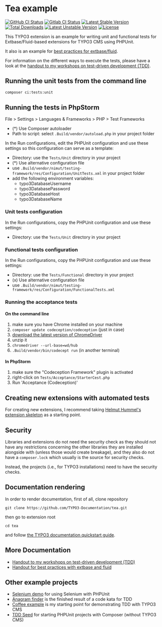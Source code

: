 # Tea example

[![GitHub CI Status](https://github.com/TYPO3-Documentation/tea/workflows/CI/badge.svg?branch=main)](https://github.com/TYPO3-Documentation/tea/actions)
[![Gitlab CI Status](https://gitlab.typo3.org/qa/example-extension/badges/main/pipeline.svg)](https://gitlab.typo3.org/qa/example-extension/-/pipelines)
[![Latest Stable Version](https://poser.pugx.org/ttn/tea/v/stable.svg)](https://packagist.org/packages/ttn/tea)
[![Total Downloads](https://poser.pugx.org/ttn/tea/downloads.svg)](https://packagist.org/packages/ttn/tea)
[![Latest Unstable Version](https://poser.pugx.org/ttn/tea/v/unstable.svg)](https://packagist.org/packages/ttn/tea)
[![License](https://poser.pugx.org/ttn/tea/license.svg)](https://packagist.org/packages/ttn/tea)

This TYPO3 extension is an example for writing unit and functional tests for
Extbase/Fluid-based extensions for TYPO3 CMS using PHPUnit.

It also is an example for
[best practices for extbase/fluid](https://github.com/oliverklee/workshop-handouts/tree/main/extbase-best-practices).

For information on the different ways to execute the tests, please have a look
at the [handout to my workshops on test-driven development (TDD)](https://github.com/oliverklee/tdd-reader).

## Running the unit tests from the command line

```bash
composer ci:tests:unit
```

## Running the tests in PhpStorm

File > Settings > Languages & Frameworks > PHP > Test Frameworks

- (*) Use Composer autoloader
- Path to script: select `.Build/vendor/autoload.php` in your project folder

In the Run configurations, edit the PHPUnit configuration and use these
settings so this configuration can serve as a template:

- Directory: use the `Tests/Unit` directory in your project
- (*) Use alternative configuration file
- use `.Build/vendor/nimut/testing-framework/res/Configuration/UnitTests.xml`
  in your project folder
- add the following environment variables:
  - typo3DatabaseUsername
  - typo3DatabasePassword
  - typo3DatabaseHost
  - typo3DatabaseName

### Unit tests configuration

In the Run configurations, copy the PHPUnit configuration and use these settings:

- Directory: use the `Tests/Unit` directory in your project

### Functional tests configuration

In the Run configurations, copy the PHPUnit configuration and use these settings:

- Directory: use the `Tests/Functional` directory in your project
- (x) Use alternative configuration file
- use `.Build/vendor/nimut/testing-framework/res/Configuration/FunctionalTests.xml`

### Running the acceptance tests

#### On the command line

1. make sure you have Chrome installed on your machine
2. `composer update codeception/codeception` (just in case)
3. [download the latest version of ChromeDriver](http://chromedriver.chromium.org/downloads)
4. unzip it
5. `chromedriver --url-base=wd/hub`
6. `.Build/vendor/bin/codecept run` (in another terminal)

#### In PhpStorm

1. make sure the "Codeception Framework" plugin is activated
2. right-click on `Tests/Acceptance/StarterCest.php`
3. Run 'Acceptance (Codeception)'

## Creating new extensions with automated tests

For creating new extensions, I recommend taking
[Helmut Hummel's extension skeleton](https://github.com/helhum/ext_scaffold)
as a starting point.

## Security

Libraries and extensions do not need the security check as they should not have
any restrictions concerning the other libraries they are installed alongside with
(unless those would create breakage), and they also do not have a `composer.lock`
which usually is the source for security checks.

Instead, the projects (i.e., for TYPO3 installations) need to have the security checks.

## Documentation rendering

In order to render documentation, first of all, clone repository

```
git clone https://github.com/TYPO3-Documentation/tea.git
```
then go to extension root

```
cd tea
```

and follow [the TYPO3 documentation quickstart guide](https://docs.typo3.org/m/typo3/docs-how-to-document/master/en-us/RenderingDocs/Quickstart.html).


## More Documentation

* [Handout to my workshops on test-driven development (TDD)](https://github.com/oliverklee/tdd-reader)
* [Handout for best practices with extbase and fluid](https://github.com/oliverklee/workshop-handouts/blob/main/extbase-best-practices/extbase-best-practices.pdf)

## Other example projects

* [Selenium demo](https://github.com/oliverklee/selenium-demo)
  for using Selenium with PHPUnit
* [Anagram finder](https://github.com/oliverklee/anagram-finder)
  is the finished result of a code kata for TDD
* [Coffee example](https://github.com/oliverklee/coffee)
  is my starting point for demonstrating TDD with TYPO3 CMS
* [TDD Seed](https://github.com/oliverklee/tdd-seed)
  for starting PHPUnit projects with Composer (without TYPO3 CMS)
